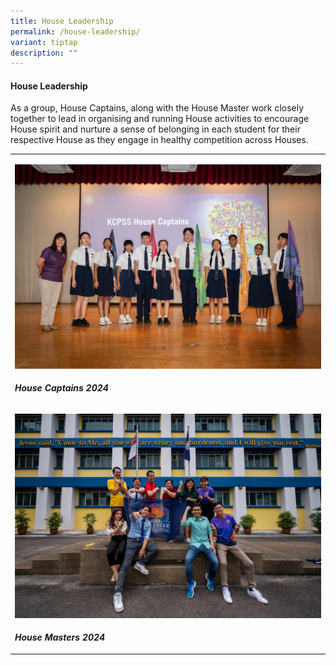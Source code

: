 ```yaml
---
title: House Leadership
permalink: /house-leadership/
variant: tiptap
description: ""
---
```

<h4><strong>House Leadership</strong></h4>
<p>As a group, House Captains, along with the House Master work closely together
to lead in organising and running House activities to encourage House spirit
and nurture a sense of belonging in each student for their respective House
as they engage in healthy competition across Houses.</p>
<table style="minWidth: 25px">
<colgroup>
<col>
</colgroup>
<tbody>
<tr>
<td rowspan="1" colspan="1">
<p></p>
<div class="isomer-image-wrapper">
<img style="width: 100%" height="auto" width="100%" alt="" src="/images/The Kuo Chuan Experience/House System/Image_6A.jpg">
</div>
</td>
</tr>
<tr>
<td rowspan="1" colspan="1">
<p><strong><em>House Captains 2024</em></strong>
</p>
</td>
</tr>
<tr>
<td rowspan="1" colspan="1">
<p></p>
<div class="isomer-image-wrapper">
<img style="width: 100%" height="auto" width="100%" alt="" src="/images/The Kuo Chuan Experience/House System/Image_6B.jpg">
</div>
</td>
</tr>
<tr>
<td rowspan="1" colspan="1">
<p><strong><em>House Masters 2024</em></strong>
</p>
</td>
</tr>
</tbody>
</table>
<p></p>